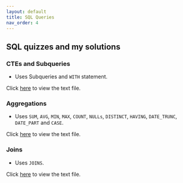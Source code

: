 ```yaml
---
layout: default
title: SQL Queries
nav_order: 4
---
```


## SQL quizzes and my solutions

### CTEs and Subqueries

* Uses Subqueries and `WITH` statement.

Click [here](cte_and_subqueries.txt) to view the text file.

### Aggregations

* Uses `SUM`, `AVG`, `MIN`, `MAX`, `COUNT`, `NULLs`, `DISTINCT`, `HAVING`, `DATE_TRUNC`, `DATE_PART` and `CASE`.

Click [here](aggregations.txt) to view the text file.

### Joins

* Uses `JOINS`.

Click [here](joins.txt) to view the text file.


